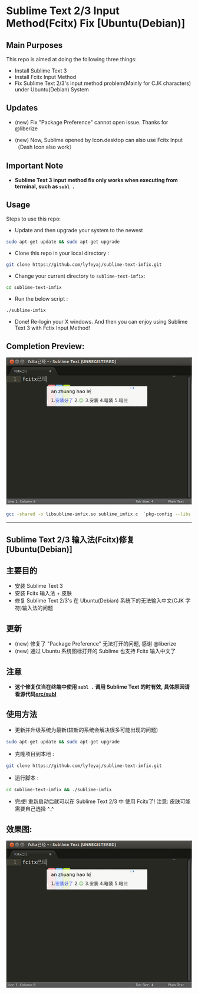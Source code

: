 Sublime Text 2/3 Input Method(Fcitx) Fix [Ubuntu(Debian)]
==========================================================

## Main Purposes

This repo is aimed at doing the following three things:

+ Install Sublime Text 3
+ Install Fcitx Input Method
+ Fix Sublime Text 2/3's input method problem(Mainly for CJK characters) under Ubuntu(Debian) System

## Updates

+ (new) Fix "Package Preference" cannot open issue. Thanks for @liberize

+ (new) Now, Sublime opened by Icon.desktop can also use Fcitx Input（Dash Icon also work）

## **Important Note**

+ **Sublime Text 3 input method fix only works when executing from terminal, such as `subl .`**

## Usage

Steps to use this repo:

+ Update and then upgrade your system to the newest

```bash
sudo apt-get update && sudo apt-get upgrade
```

+ Clone this repo in your local directory :

```bash
git clone https://github.com/lyfeyaj/sublime-text-imfix.git
```

+ Change your current directory to `sublime-text-imfix`:

```bash
cd sublime-text-imfix
```

+ Run the below script :

```bash
./sublime-imfix
```

+ Done! Re-login your X windows. And then you can enjoy using Sublime Text 3 with Fctix Input Method!

## Completion Preview:

![Fcitx](image/fcitx.png)



```bash
gcc -shared -o libsublime-imfix.so sublime_imfix.c  `pkg-config --libs --cflags gtk+-2.0` -fPIC
```

--------------

## Sublime Text 2/3 输入法(Fcitx)修复[Ubuntu(Debian)]

## 主要目的

+ 安装 Sublime Text 3
+ 安装 Fcitx 输入法 + 皮肤
+ 修复 Sublime Text 2/3's 在 Ubuntu(Debian) 系统下的无法输入中文(CJK 字符)输入法的问题

## 更新

+ (new) 修复了 "Package Preference" 无法打开的问题, 感谢 @liberize
+ (new) 通过 Ubuntu 系统图标打开的 Sublime 也支持 Fcitx 输入中文了

## **注意**

+ **这个修复仅当在终端中使用 `subl .` 调用 Sublime Text 的时有效, 具体原因请看源代码[src/subl](https://github.com/lyfeyaj/sublime-text-imfix/blob/master/src/subl)**

## 使用方法

+ 更新并升级系统为最新(较新的系统会解决很多可能出现的问题)

```bash
sudo apt-get update && sudo apt-get upgrade
```

+ 克隆项目到本地 :

```bash
git clone https://github.com/lyfeyaj/sublime-text-imfix.git
```

+ 运行脚本 :

```bash
cd sublime-text-imfix && ./sublime-imfix
```

+ 完成! 重新启动后就可以在 Sublime Text 2/3 中 使用 Fcitx了! 注意: 皮肤可能需要自己选择 ^_^

## 效果图:

![Fcitx](image/fcitx.png)
